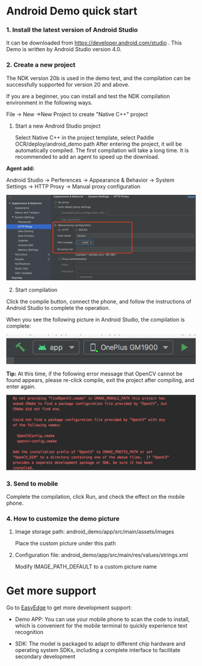 # Android Demo quick start

### 1. Install the latest version of Android Studio

It can be downloaded from https://developer.android.com/studio . This Demo is written by Android Studio version 4.0.

### 2. Create a new project

The NDK version 20b is used in the demo test, and the compilation can be successfully supported for version 20 and above.

If you are a beginner, you can install and test the NDK compilation environment in the following ways.

File -> New ->New Project  to create  "Native C++" project

1. Start a new Android Studio project

   Select Native C++ in the project template, select Paddle OCR/deploy/android_demo path
   After entering the project, it will be automatically compiled. The first compilation
   will take a long time. It is recommended to add an agent to speed up the download.

**Agent add:**

  Android Studio -> Perferences -> Appearance & Behavior -> System Settings -> HTTP Proxy -> Manual proxy configuration

![](../demo/proxy.png)

2. Start compilation

Click the compile button, connect the phone, and follow the instructions of Android Studio to complete the operation.

When you see the following picture in Android Studio, the compilation is complete:

![](../demo/build.png)

**Tip:** At this time, if the following error message that OpenCV cannot be found appears, please re-click compile,
exit the project after compiling, and enter again.

![](../demo/error.png)

### 3. Send to mobile

Complete the compilation, click Run, and check the effect on the mobile phone.

### 4. How to customize the demo picture

1. Image storage path: android_demo/app/src/main/assets/images

   Place the custom picture under this path

2. Configuration file: android_demo/app/src/main/res/values/strings.xml

   Modify IMAGE_PATH_DEFAULT to a custom picture name

# Get more support

Go to [EasyEdge](https://ai.baidu.com/easyedge/app/open_source_demo?referrerUrl=paddlelite) to get more development support:

- Demo APP: You can use your mobile phone to scan the code to install, which is convenient for the mobile terminal to quickly experience text recognition

- SDK: The model is packaged to adapt to different chip hardware and operating system SDKs, including a complete interface to facilitate secondary development
